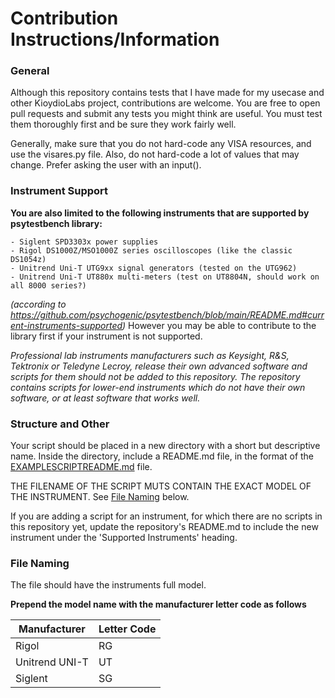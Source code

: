 # Contribution Instructions/Information


### General
Although this repository contains tests that I have made for my usecase and other KioydioLabs project, contributions are welcome.
You are free to open pull requests and submit any tests you might think are useful.
You must test them thoroughly first and be sure they work fairly well.

Generally, make sure that you do not hard-code any VISA resources, and use the visares.py file.
Also, do not hard-code a lot of values that may change. Prefer asking the user with an input().

### Instrument Support
**You are also limited to the following instruments that are supported by psytestbench library:**

```
- Siglent SPD3303x power supplies
- Rigol DS1000Z/MSO1000Z series oscilloscopes (like the classic DS1054z)
- Unitrend Uni-T UTG9xx signal generators (tested on the UTG962)
- Unitrend Uni-T UT880x multi-meters (test on UT8804N, should work on all 8000 series?)
```
_(according to https://github.com/psychogenic/psytestbench/blob/main/README.md#current-instruments-supported)_
However you may be able to contribute to the library first if your instrument is not supported.

_Professional lab instruments manufacturers such as Keysight, R&S, Tektronix or Teledyne Lecroy, release their own
advanced software and scripts for them should not be added to this repository. The repository contains scripts
for lower-end instruments which do not have their own software, or at least software that works well._

### Structure and Other

Your script should be placed in a new directory with a short but descriptive name.
Inside the directory, include a README.md file, in the format of the [EXAMPLESCRIPTREADME.md](EXAMPLESCRIPTREADME.md) file.

THE FILENAME OF THE SCRIPT MUTS CONTAIN THE EXACT MODEL OF THE INSTRUMENT.
See [File Naming](#file-naming) below.

If you are adding a script for an instrument, for which there are no scripts in this repository yet,
update the repository's README.md to include the new instrument under the 'Supported Instruments' heading.

### File Naming

The file should have the instruments full model.

**Prepend the model name with the manufacturer letter code as follows**

| Manufacturer   | Letter Code |
|----------------|-------------|
| Rigol          | RG          |
| Unitrend UNI-T | UT          |
| Siglent        | SG          |
